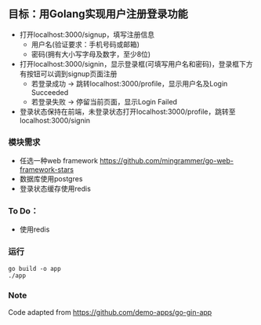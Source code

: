## 目标：用Golang实现用户注册登录功能

* 打开localhost:3000/signup，填写注册信息
    * 用户名(验证要求：手机号码或邮箱)
    * 密码(拥有大小写字母及数字，至少8位)
* 打开localhost:3000/signin，显示登录框(可填写用户名和密码)，登录框下方有按钮可以调到signup页面注册
    * 若登录成功 -> 跳转localhost:3000/profile，显示用户名及Login Succeeded
    * 若登录失败 -> 停留当前页面，显示Login Failed
* 登录状态保持在前端，未登录状态打开localhost:3000/profile，跳转至localhost:3000/signin

### 模块需求
* 任选一种web framework https://github.com/mingrammer/go-web-framework-stars
* 数据库使用postgres
* 登录状态缓存使用redis

### To Do：
* 使用redis

### 运行
```
go build -o app
./app
```

### Note
Code adapted from https://github.com/demo-apps/go-gin-app

